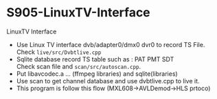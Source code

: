 # S905-LinuxTV-Interface  <br />
LinuxTV Interface  <br />
- Use Linux TV interface dvb/adapter0/dmx0 dvr0 to record TS File. <br />
   Check `live/src/Dvbtlive.cpp` <br />
- Sqlite database record TS table such as : PAT PMT SDT <br />
   Check scan file and `scan/src/autoscan.cpp`. <br />
- Put libavcodec.a ... (ffmpeg libraries) and sqlite(libraries) <br />
- Use scan to get channel database and use dvbtlive.cpp to live it. <br />
- This program is follow this flow (MXL608->AVLDemod->HLS prtoco) <br />